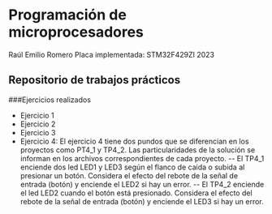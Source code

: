 # Programación de microprocesadores

Raúl Emilio Romero
Placa implementada: STM32F429ZI
2023

## Repositorio de trabajos prácticos

###Ejercicios realizados

- Ejercicio 1
- Ejercicio 2
- Ejercicio 3
- Ejercicio 4: El ejercicio 4 tiene dos pundos que se diferencian en los proyectos como PT4_1 y TP4_2. Las particularidades de la solución se informan en los archivos correspondientes de cada proyecto.
-- El TP4_1 enciende dos led LED1 y LED3 según el flanco de caida o subida al presionar un botón. Considera el efecto del rebote de la señal de entrada (botón) y enciende el LED2 si hay un error.
-- El TP4_2 enciende el led LED2 cuando el botón está presionado. Considera el efecto del rebote de la señal de entrada (botón) y enciende el LED3 si hay un error.
